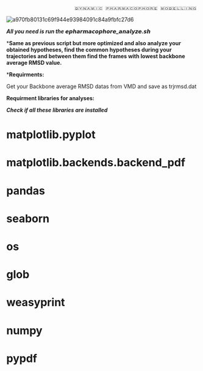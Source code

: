                              🇩‌🇾‌🇳‌🇦‌🇲‌🇮‌🇨‌ 🇵‌🇭‌🇦‌🇷‌🇲‌🇦‌🇨‌🇴‌🇵‌🇭‌🇴‌🇷‌🇪‌ 🇲‌🇴‌🇩‌🇪‌🇱‌🇱‌🇮‌🇳‌🇬
![a970fb80131c69f944e93984091c84a9fbfc27d6](https://github.com/DurdagiLab/Dynamicpharmacophore_modeling_V1.1/assets/146360745/0e1ae028-8a80-48ea-a61f-fb616adfb211)                       ‌


***All you need is run the 𝙚𝙥𝙝𝙖𝙧𝙢𝙖𝙘𝙤𝙥𝙝𝙤𝙧𝙚_𝙖𝙣𝙖𝙡𝙮𝙯𝙚.𝙨𝙝***

***Same as previous script but more optimized and also analyze your obtained hypotheses, find the common hypotheses during your trajectories and between them find the frames with lowest backbone average RMSD value.**

***Requirments:**

Get your Backbone average RMSD datas from VMD and save as trjrmsd.dat

**Requirment libraries for analyses:**

***Check if all these libraries are installed***

# matplotlib.pyplot
# matplotlib.backends.backend_pdf
# pandas
# seaborn
# os
# glob
# weasyprint
# numpy
# pypdf

